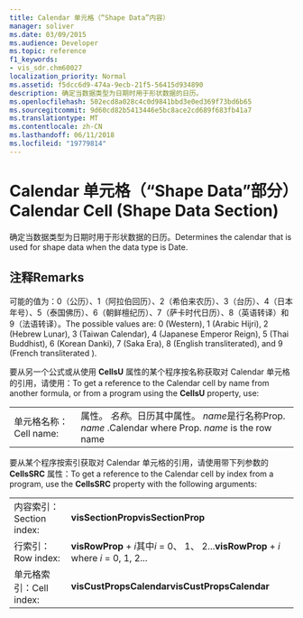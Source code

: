 ```yaml
---
title: Calendar 单元格（“Shape Data”内容）
manager: soliver
ms.date: 03/09/2015
ms.audience: Developer
ms.topic: reference
f1_keywords:
- vis_sdr.chm60027
localization_priority: Normal
ms.assetid: f5dcc6d9-474a-9ecb-21f5-56415d934890
description: 确定当数据类型为日期时用于形状数据的日历。
ms.openlocfilehash: 502ecd8a028c4c0d9841bbd3e0ed369f73bd6b65
ms.sourcegitcommit: 9d60cd82b5413446e5bc8ace2cd689f683fb41a7
ms.translationtype: MT
ms.contentlocale: zh-CN
ms.lasthandoff: 06/11/2018
ms.locfileid: "19779814"
---
```

# <a name="calendar-cell-shape-data-section"></a><span data-ttu-id="4941e-103">Calendar 单元格（“Shape Data”部分）</span><span class="sxs-lookup"><span data-stu-id="4941e-103">Calendar Cell (Shape Data Section)</span></span>

<span data-ttu-id="4941e-104">确定当数据类型为日期时用于形状数据的日历。</span><span class="sxs-lookup"><span data-stu-id="4941e-104">Determines the calendar that is used for shape data when the data type is Date.</span></span>
  
## <a name="remarks"></a><span data-ttu-id="4941e-105">注释</span><span class="sxs-lookup"><span data-stu-id="4941e-105">Remarks</span></span>

<span data-ttu-id="4941e-106">可能的值为：0（公历）、1（阿拉伯回历）、2（希伯来农历）、3（台历）、4（日本年号）、5（泰国佛历）、6（朝鲜檀纪历）、7（萨卡时代日历）、8（英语转译）和 9（法语转译）。</span><span class="sxs-lookup"><span data-stu-id="4941e-106">The possible values are: 0 (Western), 1 (Arabic Hijri), 2 (Hebrew Lunar), 3 (Taiwan Calendar), 4 (Japanese Emperor Reign), 5 (Thai Buddhist), 6 (Korean Danki), 7 (Saka Era), 8 (English transliterated), and 9 (French transliterated ).</span></span> 
  
<span data-ttu-id="4941e-107">要从另一个公式或从使用 **CellsU** 属性的某个程序按名称获取对 Calendar 单元格的引用，请使用：</span><span class="sxs-lookup"><span data-stu-id="4941e-107">To get a reference to the Calendar cell by name from another formula, or from a program using the **CellsU** property, use:</span></span> 
  
|||
|:-----|:-----|
| <span data-ttu-id="4941e-108">单元格名称：</span><span class="sxs-lookup"><span data-stu-id="4941e-108">Cell name:</span></span>  <br/> | <span data-ttu-id="4941e-109">属性。 *名称*。日历其中属性。 *name*是行名称</span><span class="sxs-lookup"><span data-stu-id="4941e-109">Prop.  *name*  .Calendar            where Prop.  *name*  is the row name</span></span>  <br/> |
   
<span data-ttu-id="4941e-110">要从某个程序按索引获取对 Calendar 单元格的引用，请使用带下列参数的 **CellsSRC** 属性：</span><span class="sxs-lookup"><span data-stu-id="4941e-110">To get a reference to the Calendar cell by index from a program, use the **CellsSRC** property with the following arguments:</span></span> 
  
|||
|:-----|:-----|
| <span data-ttu-id="4941e-111">内容索引：</span><span class="sxs-lookup"><span data-stu-id="4941e-111">Section index:</span></span>  <br/> |<span data-ttu-id="4941e-112">**visSectionProp**</span><span class="sxs-lookup"><span data-stu-id="4941e-112">**visSectionProp**</span></span> <br/> |
| <span data-ttu-id="4941e-113">行索引：</span><span class="sxs-lookup"><span data-stu-id="4941e-113">Row index:</span></span>  <br/> |<span data-ttu-id="4941e-114">**visRowProp** +  *i*其中*i* = 0、 1、 2...</span><span class="sxs-lookup"><span data-stu-id="4941e-114">**visRowProp** +  *i*            where  *i*  = 0, 1, 2...</span></span>  <br/> |
| <span data-ttu-id="4941e-115">单元格索引：</span><span class="sxs-lookup"><span data-stu-id="4941e-115">Cell index:</span></span>  <br/> |<span data-ttu-id="4941e-116">**visCustPropsCalendar**</span><span class="sxs-lookup"><span data-stu-id="4941e-116">**visCustPropsCalendar**</span></span> <br/> |
   

